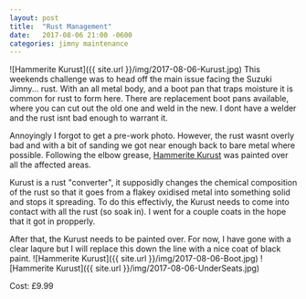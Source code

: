 ```yaml
---
layout: post
title:  "Rust Management"
date:   2017-08-06 21:00 -0600
categories: jimny maintenance
---
```

![Hammerite Kurust]({{ site.url }}/img/2017-08-06-Kurust.jpg)
This weekends challenge was to head off the main issue facing the Suzuki Jimny... rust. With an all metal body, and a boot pan that traps moisture it is common for rust to form here.
There are replacement boot pans available, where you can cut out the old one and weld in the new. I dont have a welder and the rust isnt bad enough to warrant it.

Annoyingly I forgot to get a pre-work photo. However, the rust wasnt overly bad and with a bit of sanding we got near enough back to bare metal where possible.
Following the elbow grease, [Hammerite Kurust](http://amzn.to/2vPcIsS) was painted over all the affected areas.

Kurust is a rust "converter", it supposidly changes the chemical composition of the rust so that it goes from a flakey oxidised metal into something solid and stops it spreading. 
To do this effectivly, the Kurust needs to come into contact with all the rust (so soak in). I went for a couple coats in the hope that it got in propperly.

After that, the Kurust needs to be painted over. For now, I have gone with a clear laqure but I will replace this down the line with a nice coat of black paint.
![Hammerite Kurust]({{ site.url }}/img/2017-08-06-Boot.jpg)
![Hammerite Kurust]({{ site.url }}/img/2017-08-06-UnderSeats.jpg)

Cost: £9.99
